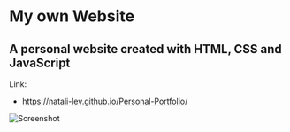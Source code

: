 # My own Website

## A personal website created with HTML, CSS and JavaScript

Link:
* https://natali-lev.github.io/Personal-Portfolio/

![Screenshot](screenshots/main.png)
